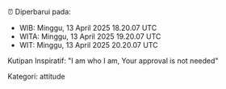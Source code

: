 ⏰ Diperbarui pada:
- WIB: Minggu, 13 April 2025 18.20.07 UTC
- WITA: Minggu, 13 April 2025 19.20.07 UTC
- WIT: Minggu, 13 April 2025 20.20.07 UTC

Kutipan Inspiratif:
"I am who I am, Your approval is not needed"


Kategori: attitude

